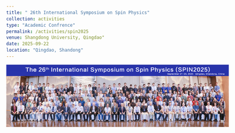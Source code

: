 ```yaml
---
title: " 26th International Symposium on Spin Physics"
collection: activities
type: "Academic Confrence"
permalink: /activities/spin2025
venue: Shangdong University, Qingdao"
date: 2025-09-22
location: "Qingdao, Shandong"
---
```

<img src="/images/spin2025.png" 
     alt="SPIN2025, Qingdao" 
     style="display: block; margin: 0 auto; max-width: 600px;"/>